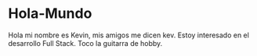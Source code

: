# Hola-Mundo
Hola mi nombre es Kevin, mis amigos me dicen kev.
Estoy interesado en el desarrollo Full Stack.
Toco la guitarra de hobby.
